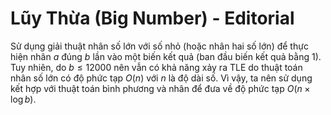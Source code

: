 # Lũy Thừa (Big Number) - Editorial

Sử dụng giải thuật nhân số lớn với số nhỏ (hoặc nhân hai số lớn) để thực hiện nhân $a$ đúng $b$ lần vào một biến kết quả (ban đầu biến kết quả bằng $1$). Tuy nhiên, do $b \le 12000$ nên vẫn có khả năng xảy ra TLE do thuật toán nhân số lớn có độ phức tạp $O(n)$ với $n$ là độ dài số. Vì vậy, ta nên sử dụng kết hợp với thuật toán bình phương và nhân để đưa về độ phức tạp $O(n \times \log b)$.